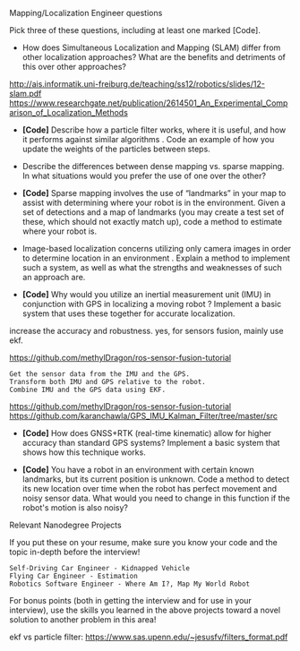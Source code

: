 
Mapping/Localization Engineer questions

Pick three of these questions, including at least one marked [Code].

* How does Simultaneous Localization and Mapping (SLAM) differ from other localization approaches? What are the
 benefits and detriments of this over other approaches?
 
 http://ais.informatik.uni-freiburg.de/teaching/ss12/robotics/slides/12-slam.pdf
 https://www.researchgate.net/publication/2614501_An_Experimental_Comparison_of_Localization_Methods
 
* **[Code]** Describe how a particle filter works, where it is useful, and how it performs against similar algorithms
. Code an example of how you update the weights of the particles between steps.



* Describe the differences between dense mapping vs. sparse mapping. In what situations would you prefer the use of
 one over the other?
 
* **[Code]** Sparse mapping involves the use of “landmarks” in your map to assist with determining where your robot is in
 the environment. Given a set of detections and a map of landmarks (you may create a test set of these, which should not exactly match up), code a method to estimate where your robot is.
 
* Image-based localization concerns utilizing only camera images in order to determine location in an environment . Explain a method to implement such a system, as well as what the strengths and weaknesses of such an approach are.

* **[Code]** Why would you utilize an inertial measurement unit (IMU) in conjunction with GPS in localizing a moving robot
? Implement a basic system that uses these together for accurate localization.

increase the accuracy and robustness.
yes, for sensors fusion, mainly use ekf.



https://github.com/methylDragon/ros-sensor-fusion-tutorial



    Get the sensor data from the IMU and the GPS.
    Transform both IMU and GPS relative to the robot.
    Combine IMU and the GPS data using EKF.


https://github.com/methylDragon/ros-sensor-fusion-tutorial
https://github.com/karanchawla/GPS_IMU_Kalman_Filter/tree/master/src



* **[Code]** How does GNSS+RTK (real-time kinematic) allow for higher accuracy than standard GPS systems? Implement a basic system that shows how this technique works.
 
* **[Code]** You have a robot in an environment with certain known landmarks, but its current position is unknown. Code a
 method to detect its new location over time when the robot has perfect movement and noisy sensor data. What would you need to change in this function if the robot's motion is also noisy?

Relevant Nanodegree Projects

If you put these on your resume, make sure you know your code and the topic in-depth before the interview!

    Self-Driving Car Engineer - Kidnapped Vehicle
    Flying Car Engineer - Estimation
    Robotics Software Engineer - Where Am I?, Map My World Robot

For bonus points (both in getting the interview and for use in your interview), use the skills you learned in the above projects toward a novel solution to another problem in this area!



ekf vs particle filter: https://www.sas.upenn.edu/~jesusfv/filters_format.pdf